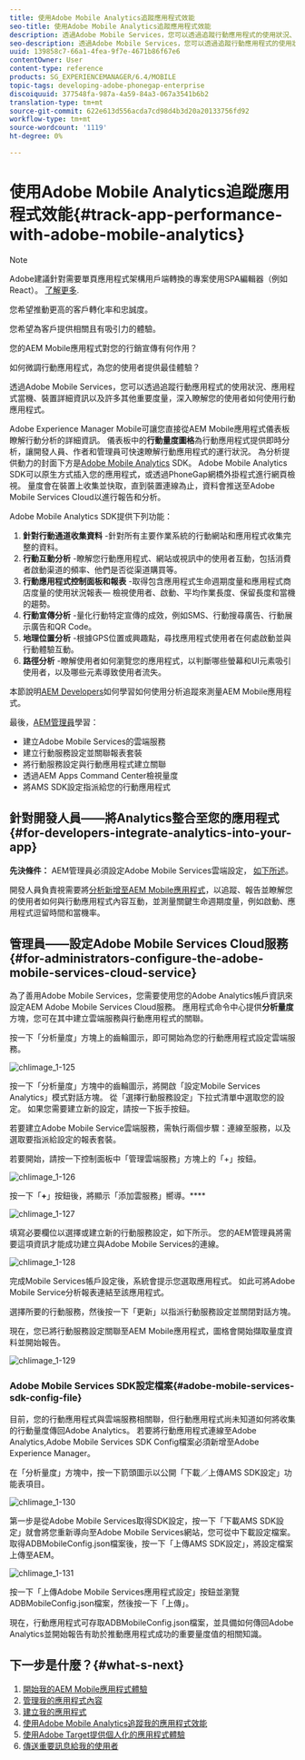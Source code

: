 ```yaml
---
title: 使用Adobe Mobile Analytics追蹤應用程式效能
seo-title: 使用Adobe Mobile Analytics追蹤應用程式效能
description: 透過Adobe Mobile Services，您可以透過追蹤行動應用程式的使用狀況、應用程式當機、裝置詳細資訊以及許多其他重要度量，深入瞭解您的使用者如何使用行動應用程式。 請依照本頁進一步瞭解。
seo-description: 透過Adobe Mobile Services，您可以透過追蹤行動應用程式的使用狀況、應用程式當機、裝置詳細資訊以及許多其他重要度量，深入瞭解您的使用者如何使用行動應用程式。 請依照本頁進一步瞭解。
uuid: 139858c7-66a1-4fea-9f7e-4671b86f67e6
contentOwner: User
content-type: reference
products: SG_EXPERIENCEMANAGER/6.4/MOBILE
topic-tags: developing-adobe-phonegap-enterprise
discoiquuid: 377548fa-987a-4a59-84a3-067a3541b6b2
translation-type: tm+mt
source-git-commit: 622e613d556acda7cd98d4b3d20a20133756fd92
workflow-type: tm+mt
source-wordcount: '1119'
ht-degree: 0%

---
```



# 使用Adobe Mobile Analytics追蹤應用程式效能{#track-app-performance-with-adobe-mobile-analytics}

>[!NOTE]
>
>Adobe建議針對需要單頁應用程式架構用戶端轉換的專案使用SPA編輯器（例如React）。 [了解更多](/help/sites-developing/spa-overview.md).

您希望推動更高的客戶轉化率和忠誠度。

您希望為客戶提供相關且有吸引力的體驗。

您的AEM Mobile應用程式對您的行銷宣傳有何作用？

如何微調行動應用程式，為您的使用者提供最佳體驗？

透過Adobe Mobile Services，您可以透過追蹤行動應用程式的使用狀況、應用程式當機、裝置詳細資訊以及許多其他重要度量，深入瞭解您的使用者如何使用行動應用程式。

Adobe Experience Manager Mobile可讓您直接從AEM Mobile應用程式儀表板瞭解行動分析的詳細資訊。 儀表板中的&#x200B;**行動量度圖格**&#x200B;為行動應用程式提供即時分析，讓開發人員、作者和管理員可快速瞭解行動應用程式的運行狀況。 為分析提供動力的封面下方是[Adobe Mobile Analytics](https://www.adobe.com/ca/solutions/digital-analytics/mobile-web-apps-analytics.html) SDK。 Adobe Mobile Analytics SDK可以原生方式插入您的應用程式，或透過PhoneGap網橋外掛程式進行網頁檢視。 量度會在裝置上收集並快取，直到裝置連線為止，資料會推送至Adobe Mobile Services Cloud以進行報告和分析。

Adobe Mobile Analytics SDK提供下列功能：

1. **針對行動通道收集資料** -針對所有主要作業系統的行動網站和應用程式收集完整的資料。
1. **行動互動分析** -瞭解您行動應用程式、網站或視訊中的使用者互動，包括消費者啟動渠道的頻率、他們是否從渠道購買等。
1. **行動應用程式控制面板和報表** -取得包含應用程式生命週期度量和應用程式商店度量的使用狀況報表— 檢視使用者、啟動、平均作業長度、保留長度和當機的趨勢。
1. **行動宣傳分析** -量化行動特定宣傳的成效，例如SMS、行動搜尋廣告、行動展示廣告和QR Code。
1. **地理位置分析** -根據GPS位置或興趣點，尋找應用程式使用者在何處啟動並與行動體驗互動。
1. **路徑分析** -瞭解使用者如何瀏覽您的應用程式，以判斷哪些螢幕和UI元素吸引使用者，以及哪些元素導致使用者流失。

本節說明[AEM Developers](#developers)如何學習如何使用分析追蹤來測量AEM Mobile應用程式。

最後，[AEM管理員](#administrators)學習：

* 建立Adobe Mobile Services的雲端服務
* 建立行動服務設定並關聯報表套裝
* 將行動服務設定與行動應用程式建立關聯
* 透過AEM Apps Command Center檢視量度
* 將AMS SDK設定指派給您的行動應用程式

## 針對開發人員——將Analytics整合至您的應用程式{#for-developers-integrate-analytics-into-your-app}

**先決條件：** AEM管理員必須設定Adobe Mobile Services雲端設定， [如下所述](#amscloudserviceconfig)。

開發人員負責視需要將[分析新增至AEM Mobile應用程式](/help/mobile/phonegap-add-analytics-to-apps.md)，以追蹤、報告並瞭解您的使用者如何與行動應用程式內容互動，並測量關鍵生命週期度量，例如啟動、應用程式逗留時間和當機率。

## 管理員——設定Adobe Mobile Services Cloud服務{#for-administrators-configure-the-adobe-mobile-services-cloud-service}

為了善用Adobe Mobile Services，您需要使用您的Adobe Analytics帳戶資訊來設定AEM Adobe Mobile Services Cloud服務。 應用程式命令中心提供&#x200B;**分析量度**&#x200B;方塊，您可在其中建立雲端服務與行動應用程式的關聯。

按一下「分析量度」方塊上的齒輪圖示，即可開始為您的行動應用程式設定雲端服務。

![chlimage_1-125](assets/chlimage_1-125.png)

按一下「分析量度」方塊中的齒輪圖示，將開啟「設定Mobile Services Analytics」模式對話方塊。 從「選擇行動服務設定」下拉式清單中選取您的設定。 如果您需要建立新的設定，請按一下扳手按鈕。

若要建立Adobe Mobile Service雲端服務，需執行兩個步驟：連線至服務，以及選取要指派給設定的報表套裝。

若要開始，請按一下控制面板中「管理雲端服務」方塊上的「+」按鈕。

![chlimage_1-126](assets/chlimage_1-126.png)

按一下「**+**」按鈕後，將顯示「添加雲服務」嚮導。****

![chlimage_1-127](assets/chlimage_1-127.png)

填寫必要欄位以選擇或建立新的行動服務設定，如下所示。 您的AEM管理員將需要這項資訊才能成功建立與Adobe Mobile Services的連線。

![chlimage_1-128](assets/chlimage_1-128.png)

完成Mobile Services帳戶設定後，系統會提示您選取應用程式。 如此可將Adobe Mobile Service分析報表連結至該應用程式。

選擇所要的行動服務，然後按一下「更新」以指派行動服務設定並關閉對話方塊。

現在，您已將行動服務設定關聯至AEM Mobile應用程式，圖格會開始擷取量度資料並開始報告。

![chlimage_1-129](assets/chlimage_1-129.png)

### Adobe Mobile Services SDK設定檔案{#adobe-mobile-services-sdk-config-file}

目前，您的行動應用程式與雲端服務相關聯，但行動應用程式尚未知道如何將收集的行動量度傳回Adobe Analytics。 若要將行動應用程式連線至Adobe Analytics,Adobe Mobile Services SDK Config檔案必須新增至Adobe Experience Manager。

在「分析量度」方塊中，按一下箭頭圖示以公開「下載／上傳AMS SDK設定」功能表項目。

![chlimage_1-130](assets/chlimage_1-130.png)

第一步是從Adobe Mobile Services取得SDK設定，按一下「下載AMS SDK設定」就會將您重新導向至Adobe Mobile Services網站，您可從中下載設定檔案。 取得ADBMobileConfig.json檔案後，按一下「上傳AMS SDK設定」，將設定檔案上傳至AEM。

![chlimage_1-131](assets/chlimage_1-131.png)

按一下「上傳Adobe Mobile Services應用程式設定」按鈕並瀏覽ADBMobileConfig.json檔案，然後按一下「上傳」。

現在，行動應用程式可存取ADBMobileConfig.json檔案，並具備如何傳回Adobe Analytics並開始報告有助於推動應用程式成功的重要量度值的相關知識。

## 下一步是什麼？{#what-s-next}

1. [開始我的AEM Mobile應用程式體驗](/help/mobile/starting-aem-phonegap-app.md)
1. [管理我的應用程式內容](/help/mobile/phonegap-manage-app-content.md)
1. [建立我的應用程式](/help/mobile/building-app-mobile-phonegap.md)
1. [使用Adobe Mobile Analytics追蹤我的應用程式效能](/help/mobile/phonegap-intro-to-app-analytics.md)
1. [使用Adobe Target提供個人化的應用程式體驗](/help/mobile/phonegap-aem-mobile-content-personalization.md)
1. [傳送重要訊息給我的使用者](/help/mobile/phonegap-push-notifications.md)